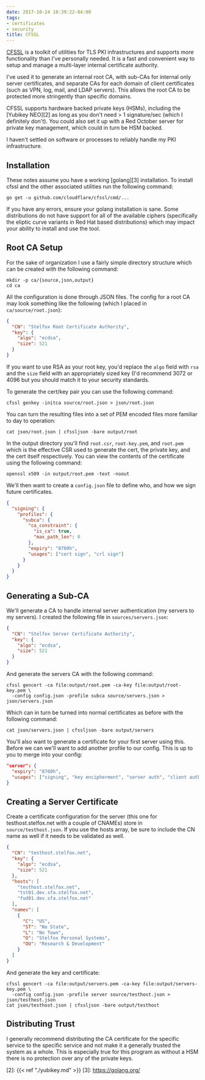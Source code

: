 ```yaml
---
date: 2017-10-24 18:39:22-04:00
tags:
- certificates
- security
title: CFSSL
---
```


[CFSSL][1] is a toolkit of utilities for TLS PKI infrastructures and supports
more functionality than I've personally needed. It is a fast and convenient way
to setup and manage a multi-layer internal certificate authority.

I've used it to generate an internal root CA, with sub-CAs for internal only
server certificates, and separate CAs for each domain of client certificates
(such as VPN, log, mail, and LDAP servers). This allows the root CA to be
protected more stringently than specific domains.

CFSSL supports hardware backed private keys (HSMs), including the [Yubikey
NEO][2] as long as you don't need > 1 signature/sec (which I definitely don't).
You could also set it up with a Red October server for private key management,
which could in turn be HSM backed.

I haven't settled on software or processes to reliably handle my PKI
infrastructure.

## Installation

These notes assume you have a working [golang][3] installation. To install
cfssl and the other associated utilities run the following command:

```
go get -u github.com/cloudflare/cfssl/cmd/...
```

If you have any errors, ensure your golang installation is sane. Some
distributions do not have support for all of the available ciphers
(specifically the eliptic curve variants in Red Hat based distributions) which
may impact your ability to install and use the tool.

## Root CA Setup

For the sake of organization I use a fairly simple directory structure which
can be created with the following command:

```
mkdir -p ca/{source,json,output}
cd ca
```

All the configuration is done through JSON files. The config for a root CA may
look something like the following (which I placed in `ca/source/root.json`):

```json
{
  "CN": "Stelfox Root Certificate Authority",
  "key": {
    "algo": "ecdsa",
    "size": 521
  }
}
```

If you want to use RSA as your root key, you'd replace the `algo` field with
`rsa` and the `size` field with an appropriately sized key (I'd recommend 3072
or 4096 but you should match it to your security standards.

To generate the cert/key pair you can use the following command:

```
cfssl genkey -initca source/root.json > json/root.json
```

You can turn the resulting files into a set of PEM encoded files more familiar
to day to operation:

```
cat json/root.json | cfssljson -bare output/root
```

In the output directory you'll find `root.csr`, `root-key.pem`, and `root.pem`
which is the effective CSR used to generate the cert, the private key, and the
cert itself respectively. You can view the contents of the certificate using
the following command:

```
openssl x509 -in output/root.pem -text -noout
```

We'll then want to create a `config.json` file to define who, and how we sign
future certificates.

```json
{
  "signing": {
    "profiles": {
      "subca": {
        "ca_constraint": {
          "is_ca": true,
          "max_path_len": 0
        },
        "expiry": "8760h",
        "usages": ["cert sign", "crl sign"]
      }
    }
  }
}
```

## Generating a Sub-CA

We'll generate a CA to handle internal server authentication (my servers to my
servers). I created the following file in `sources/servers.json`:

```json
{
  "CN": "Stelfox Server Certificate Authority",
  "key": {
    "algo": "ecdsa",
    "size": 521
  }
}
```

And generate the servers CA with the following command:

```
cfssl gencert -ca file:output/root.pem -ca-key file:output/root-key.pem \
  -config config.json -profile subca source/servers.json > json/servers.json
```

Which can in turn be turned into normal certificates as before with the
following command:

```
cat json/servers.json | cfssljson -bare output/servers
```

You'll also want to generate a certificate for your first server using this.
Before we can we'll want to add another profile to our config. This is up to
you to merge into your config:

```json
"server": {
  "expiry": "8760h",
  "usages": ["signing", "key encipherment", "server auth", "client auth"]
}
```

## Creating a Server Certificate

Create a certificate configuration for the server (this one for
testhost.stelfox.net with a couple of CNAMEs) store in `source/testhost.json`.
If you use the hosts array, be sure to include the CN name as well if it needs
to be validated as well.

```json
{
  "CN": "testhost.stelfox.net",
  "key": {
    "algo": "ecdsa",
    "size": 521
  },
  "hosts": [
    "testhost.stelfox.net",
    "tst01.dev.sfa.stelfox.net",
    "fud01.dev.sfa.stelfox.net"
  ],
  "names": [
    {
      "C": "US",
      "ST": "No State",
      "L": "No Town",
      "O": "Stelfox Personal Systems",
      "OU": "Research & Development"
    }
  ]
}
```

And generate the key and certificate:

```
cfssl gencert -ca file:output/servers.pem -ca-key file:output/servers-key.pem \
  -config config.json -profile server source/testhost.json > json/testhost.json
cat json/testhost.json | cfssljson -bare output/testhost
```

## Distributing Trust

I generally recommend distributing the CA certificate for the specific service
to the specific service and not make it a generally trusted the system as a
whole. This is especially true for this program as without a HSM there is no
protection over any of the private keys.

[1]: https://github.com/cloudflare/cfssl
[2]: {{< ref "./yubikey.md" >}}
[3]: https://golang.org/
